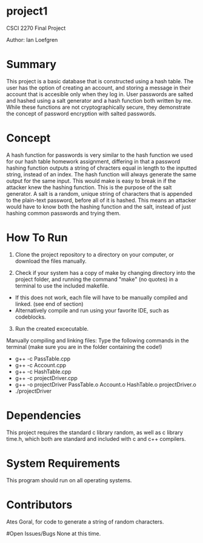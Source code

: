 # project1

CSCI 2270 Final Project

Author: Ian Loefgren

# Summary
This project is a basic database that is constructed using a hash table. The user has the option of creating an account, and storing a message in their account that is accesible only when they log in. User passwords are salted and hashed using a salt generator and a hash function both written by me. While these functions are not cryptographically secure, they demonstrate the concept of password encryption with salted passwords.

# Concept
A hash function for passwords is very similar to the hash function we used for our hash table homework assignment, differing in that a password hashing function outputs a string of chracters equal in length to the inputted string, instead of an index. The hash function will always generate the same output for the same input. This would make is easy to break in if the attacker knew the hashing function. This is the purpose of the salt generator. A salt is a random, unique string of characters that is appended to the plain-text password, before all of it is hashed. This means an attacker would have to know both the hashing function and the salt, instead of just hashing common passwords and trying them.

#  How To Run
1) Clone the project repository to a directory on your computer, or download the files manually.

2) Check if your system has a copy of make by changing directory into the project folder, and running the command "make" (no quotes) in a terminal to use the included makefile.
  - If this does not work, each file will have to be manually compiled and linked. (see end of section)
  - Alternatively compile and run using your favorite IDE, such as codeblocks.

3) Run the created excecutable.

Manually compiling and linking files:
Type the following commands in the terminal (make sure you are in the folder containing the code!)

- g++ -c PassTable.cpp
- g++ -c Account.cpp
- g++ -c HashTable.cpp
- g++ -c projectDriver.cpp
- g++ -o projectDriver PassTable.o Account.o HashTable.o projectDriver.o
- ./projectDriver

# Dependencies
This project requires the standard c library random, as well as c library time.h, which both are standard and included with c and c++ compilers.

# System Requirements
This program should run on all operating systems.

# Contributors
Ates Goral, for code to generate a string of random characters.

#Open Issues/Bugs
None at this time.
